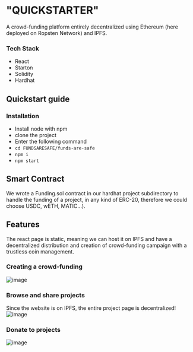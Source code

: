 # "QUICKSTARTER"

A crowd-funding platform entirely decentralized using Ethereum (here deployed on Ropsten Network) and IPFS.

### Tech Stack
* React
* Starton
* Solidity
* Hardhat

## Quickstart guide
### Installation
* Install node with npm
* clone the project
* Enter the following command
* ```cd FUNDSARESAFE/funds-are-safe```
* ```npm i```
* ```npm start```

## Smart Contract
We wrote a Funding.sol contract in our hardhat project subdirectory to handle the funding of a project, in any kind of ERC-20, therefore we could choose USDC, wETH, MATIC...). 

## Features
The react page is static, meaning we can host it on IPFS and have a decentralized distribution and creation of crowd-funding campaign with a trustless coin management.
### Creating a crowd-funding
![image](https://user-images.githubusercontent.com/47207681/167303371-6b61c1ad-1012-455b-b643-b21438f285b0.png)

### Browse and share projects
Since the website is on IPFS, the entire project page is decentralized!
![image](https://user-images.githubusercontent.com/47207681/167303399-8d55ab9d-2ab6-4188-8a17-e74b2417d364.png)

### Donate to projects
![image](https://user-images.githubusercontent.com/47207681/167303447-3467ecd5-2cf5-493d-b8d8-8e821df021f1.png)
